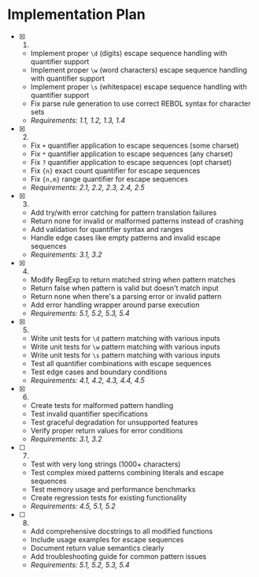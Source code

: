 # Implementation Plan

- [x] 1. 
  
  - Implement proper `\d` (digits) escape sequence handling with quantifier support
  - Implement proper `\w` (word characters) escape sequence handling with quantifier support
  - Implement proper `\s` (whitespace) escape sequence handling with quantifier support
  - Fix parse rule generation to use correct REBOL syntax for character sets
  - _Requirements: 1.1, 1.2, 1.3, 1.4_
- [x] 2. 
  
  - Fix `+` quantifier application to escape sequences (some charset)
  - Fix `*` quantifier application to escape sequences (any charset)
  - Fix `?` quantifier application to escape sequences (opt charset)
  - Fix `{n}` exact count quantifier for escape sequences
  - Fix `{n,m}` range quantifier for escape sequences
  - _Requirements: 2.1, 2.2, 2.3, 2.4, 2.5_
- [x] 3. 
  
  - Add try/with error catching for pattern translation failures
  - Return none for invalid or malformed patterns instead of crashing
  - Add validation for quantifier syntax and ranges
  - Handle edge cases like empty patterns and invalid escape sequences
  - _Requirements: 3.1, 3.2_
- [x] 4. 
  
  - Modify RegExp to return matched string when pattern matches
  - Return false when pattern is valid but doesn't match input
  - Return none when there's a parsing error or invalid pattern
  - Add error handling wrapper around parse execution
  - _Requirements: 5.1, 5.2, 5.3, 5.4_
- [x] 5. 
  
  - Write unit tests for `\d` pattern matching with various inputs
  - Write unit tests for `\w` pattern matching with various inputs
  - Write unit tests for `\s` pattern matching with various inputs
  - Test all quantifier combinations with escape sequences
  - Test edge cases and boundary conditions
  - _Requirements: 4.1, 4.2, 4.3, 4.4, 4.5_
- [x] 6. 
  
  - Create tests for malformed pattern handling
  - Test invalid quantifier specifications
  - Test graceful degradation for unsupported features
  - Verify proper return values for error conditions
  - _Requirements: 3.1, 3.2_
- [ ] 7. 
  
  - Test with very long strings (1000+ characters)
  - Test complex mixed patterns combining literals and escape sequences
  - Test memory usage and performance benchmarks
  - Create regression tests for existing functionality
  - _Requirements: 4.5, 5.1, 5.2_
- [ ] 8. 
  
  - Add comprehensive docstrings to all modified functions
  - Include usage examples for escape sequences
  - Document return value semantics clearly
  - Add troubleshooting guide for common pattern issues
  - _Requirements: 5.1, 5.2, 5.3, 5.4_
